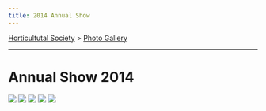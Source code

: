 ```yaml
---
title: 2014 Annual Show
---
```




[Horticultutal Society](/horticultural-society) > [Photo Gallery](/horticultural-society/PhotoGallery)

----


# Annual Show 2014

![](https://lh3.googleusercontent.com/pw/ACtC-3fla2Dc1-OVMhFtrKCtaCPWK4PU400qgzNyz-HYtatl2LwawdM99d1WqpWCk2ElOOSLpJAkxWTs5hmhuoeRC4dsA5iTtFmFLZRV1ZOpHHNcasM9tR-k1Gdd2cUpMfyWOoF9bS0iBdzIkYqG1eMOCSC1=w985-h536-no?authuser=0)
![](https://lh3.googleusercontent.com/pw/ACtC-3cKdGEhbqDzp4zdrdshA3HCuf3NufdINGwnroZa9HfjRrHFZXgq6s0R4s4EvDsYInjWj1W5EQ9ipYh2W81432ixidonrY882unILUKZSwqkoW9C9Ij-moaXliBAPRoV4oWkad0d9BpPZseS6FlkbbmK=w1009-h585-no?authuser=0)
![](https://lh3.googleusercontent.com/pw/ACtC-3dkWITS-xt1HO0M6y4u8imrxgX5ZAfA5zdy0Ao7ZUDPhZJ7Zxw3hlZcLw65NwA2WWKg8U4uRF_FSo5-WKADqLxCGGXoRaOYca62mEQzBkKPwPVsPLrY5p6FgipjJhlZ5EN3Nl4KHgdL4128WOJc4FEC=w819-h516-no?authuser=0)
![](https://lh3.googleusercontent.com/pw/ACtC-3fz5kglxB-Cn1H5tQyGKA5feNgPRdPxJqMeujAmlX1ShFTF11YJXc47SKxne3raSgwFGYawbrfBi1PEscwDHDvPw1rRCvWOYDRFyHSL75gHzb_cnsohn6oK4B4T3yASSK_uiXc0n5lUupbsuP6d8Snp=w660-h619-no?authuser=0)
![](https://lh3.googleusercontent.com/pw/ACtC-3d37WXCrfLLBSM-eO3zn_GpJTvaYy03Pc9fWkdBSBIxgiZKI8Uvr4EznfJmJrKq8dX3khTBFAved87-FO3YaqCFtOL6RnThzHo6ToPDdXJpoUEwaf4OZi3u0csmKEqkx2LX2BQTZgq-TMEj9RsSmqJ6=w398-h336-no?authuser=0)
